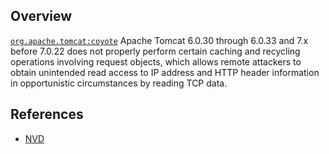 ## Overview
[`org.apache.tomcat:coyote`](http://search.maven.org/#search%7Cga%7C1%7Ca%3A%22coyote%22)
Apache Tomcat 6.0.30 through 6.0.33 and 7.x before 7.0.22 does not properly perform certain caching and recycling operations involving request objects, which allows remote attackers to obtain unintended read access to IP address and HTTP header information in opportunistic circumstances by reading TCP data.

## References
- [NVD](https://web.nvd.nist.gov/view/vuln/detail?vulnId=CVE-2011-3375)